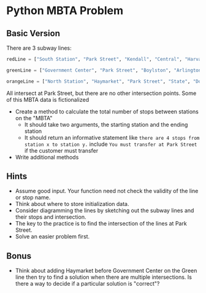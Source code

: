 # Python MBTA Problem

## Basic Version

There are 3 subway lines:

```python
redLine = ["South Station", "Park Street", "Kendall", "Central", "Harvard", "Porter", "Davis", "Alewife"]

greenLine = ["Government Center", "Park Street", "Boylston", "Arlington", "Copley", "Hynes", "Kenmore"]

orangeLine = ["North Station", "Haymarket", "Park Street", "State", "Downtown Crossing", "Chinatown", "Back Bay", "Forest Hills"]
```

All intersect at Park Street, but there are no other intersection points. Some of this MBTA data is fictionalized

- Create a method to calculate the total number of stops between stations on the "MBTA"
  - It should take two arguments, the starting station and the ending station
  - It should return an informative statement like `there are 4 stops from station x to station y.` include `You must transfer at Park Street` if the customer must transfer
- Write additional methods

## Hints

- Assume good input. Your function need not check the validity of the line or stop name.
- Think about where to store initialization data.
- Consider diagramming the lines by sketching out the subway lines and their stops and intersection.
- The key to the practice is to find the intersection of the lines at Park Street.
- Solve an easier problem first.

## Bonus

- Think about adding Haymarket before Government Center on the Green line then try to find a solution when there are multiple intersections. Is there a way to decide if a particular solution is "correct"?

